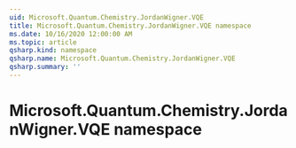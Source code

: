 ```yaml
---
uid: Microsoft.Quantum.Chemistry.JordanWigner.VQE
title: Microsoft.Quantum.Chemistry.JordanWigner.VQE namespace
ms.date: 10/16/2020 12:00:00 AM
ms.topic: article
qsharp.kind: namespace
qsharp.name: Microsoft.Quantum.Chemistry.JordanWigner.VQE
qsharp.summary: ''
---
```


# Microsoft.Quantum.Chemistry.JordanWigner.VQE namespace




